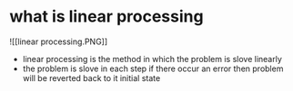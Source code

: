 
# what is linear processing 
![[linear processing.PNG]]
- linear processing is the method in which the  problem is slove linearly 
- the problem is slove in each step if there occur an error then problem will be reverted back to it initial  state
